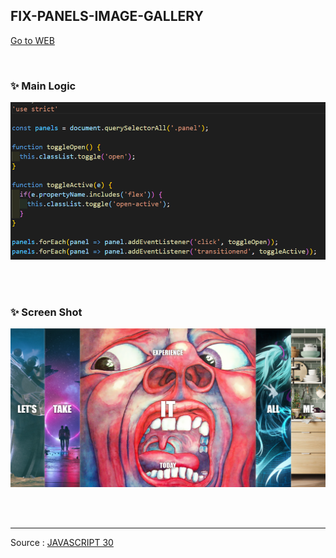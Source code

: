 ## FIX-PANELS-IMAGE-GALLERY

[Go to WEB](https://limunosekai.github.io/flex-panels-img-gallery/)

<br>

### ✨ Main Logic

![1](./img/K-001.png)

<br>

<br>

### ✨ Screen Shot

![2](./img/K-002.png)

<br>

<br>

---

Source : [JAVASCRIPT 30](https://javascript30.com/)